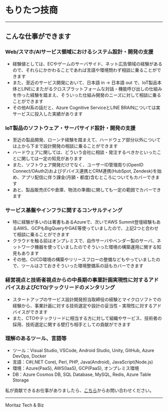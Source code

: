 # もりたつ技商

---

## こんな仕事ができます

### Web/スマホ/AIサービス領域におけるシステム設計・開発の支援
- 経験値としては、ECやゲームのサーバサイド、ネット広告領域の経験があるので、それらにかかわることであれば言語や環境問わず相談に乗ることができます
- また、至近のサービス開発において、日本語 in -> 日本語 out で、IoT製品本体とLINEにまたがるクロスプラットフォームな対話・機能呼び出しの仕組みを作った経験を踏まえ、そういった仕組み開発のニーズに対して相談に乗ることができます
- その他AI系の話だと、Azure Cognitive ServiceとLINE BRAINについては実サービスに投入した実績があります

### IoT製品のソフトウェア・サーバサイド設計・開発の支援
- 至近の製品開発、ローンチ経験を踏まえて、ハードウェア部分以外については上から下まで設計開発の相談に乗ることができます
- ハードウェアに関しては、どういう会社に相談・発注するべきかといったことに関しては一定の知見があります
- また、ソフトウェア開発だけでなく、ユーザーID管理周り(OpenID Connect/OAuth2)およびデバイス連携とCRM連携(HubSpot, Zendesk)を始め、アプリ配信に伴う課金(月額・都度)含むところについてもカバーできます
- あと、製品販売(ECや倉庫、物流の準備)に関しても一定の範囲でカバーできます

### サービス基盤やインフラに関するコンサルティング
- 特に経験が多いのは著書もあるAzureで、次いでAWS Summit登壇経験もあるAWS、GCPもBigQueryやGAE等使っていましたので、上記2つと合わせて相談に乗ることができます
- クラウドを触る前はオンプレミスで、自作サーバやベンダー製のサーバ、ネットワーク機器を使っていましたのでそういった環境の構築運用に関する知見もあります
- その他、CI/CD環境の構築やリリースフローの整備などもやっていましたので、ツールはさておきそういった環境整備系の話もカバーできます

### 経営視点と技術者視点からの中長期の事業計画実現性に対するアドバイスおよびCTO/テックリードのメンタリング
- スタートアップのサービス設計開発担当取締役の経験とマイクロソフトでの経験から、事業計画に対する技術選定や設計の妥当性・実現性に対するアドバイスができます
- また、CTOやテックリードに相当する方に対して組織やサービス、技術者の採用、技術選定に関する壁打ち相手としての貢献ができます

### 理解のあるツール、言語等
- ツール：Visual Studio, VSCode, Android Studio, Unity, GitHub, Azure DevOps, Docker
- 言語：C#(.NET Core), Perl, PHP, Java(Android), JavaScript(Node.js)
- 環境：Azure(PaaS), AWS(IaaS), GCP(PaaS), オンプレミス環境
- DB：Azure Cosmos DB, SQL Database, MySQL, Redis, Azure Table Storage

私が貢献できるお仕事がありましたら、[こちら](https://share.hsforms.com/7245649/48750610-d4f1-4e18-8263-8b55389e22d0)からお問い合わせください。

---
Moritaz Tech &amp; Biz
